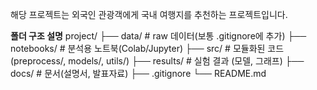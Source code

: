 해당 프로젝트는 외국인 관광객에게 국내 여행지를 추천하는 프로젝트입니다.

**폴더 구조 설명**
project/
├── data/            # raw 데이터(보통 .gitignore에 추가)
├── notebooks/       # 분석용 노트북(Colab/Jupyter)
├── src/             # 모듈화된 코드 (preprocess/, models/, utils/)
├── results/         # 실험 결과 (모델, 그래프)
├── docs/            # 문서(설명서, 발표자료)
├── .gitignore
└── README.md